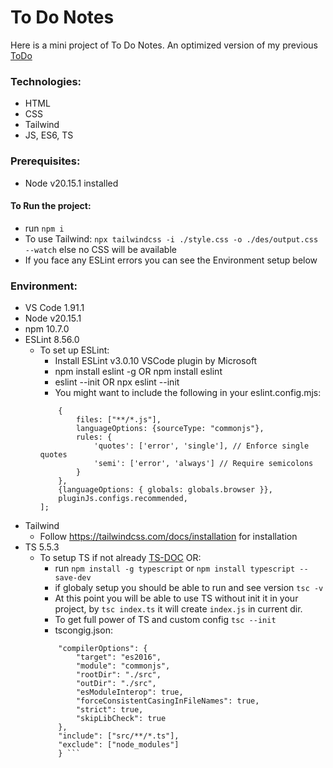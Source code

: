 # To Do Notes
Here is a mini project of To Do Notes.
An optimized version of my previous [ToDo](https://github.com/Muhammad-Taha-Qader/ToDo)

### Technologies:
- HTML
- CSS
- Tailwind
- JS, ES6, TS

### Prerequisites:
- Node v20.15.1 installed
#### To Run the project:
- run ``` npm i ```
- To use Tailwind: ``` npx tailwindcss -i ./style.css -o ./des/output.css --watch ``` else no CSS will be available
- If you face any ESLint errors you can see the Environment setup below


### Environment:
- VS Code 1.91.1
- Node v20.15.1
- npm 10.7.0
- ESLint 8.56.0
    - To set up ESLint:
        - Install ESLint v3.0.10 VSCode plugin by Microsoft
        - npm install eslint -g OR npm install eslint
        - eslint --init OR npx eslint --init
        - You might want to include the following in your eslint.config.mjs:
        ``` export default [
            {
                files: ["**/*.js"],
                languageOptions: {sourceType: "commonjs"},
                rules: {
                    'quotes': ['error', 'single'], // Enforce single quotes
                    'semi': ['error', 'always'] // Require semicolons
                }
            },
            {languageOptions: { globals: globals.browser }},
            pluginJs.configs.recommended,
        ]; 
        ```
- Tailwind
    - Follow https://tailwindcss.com/docs/installation for installation
- TS 5.5.3
    - To setup TS if not already [TS-DOC](https://www.typescriptlang.org/download/) OR:
        - run ``` npm install -g typescript ``` or ``` npm install typescript --save-dev ```
        - if globaly setup you should be able to run and see version ``` tsc -v ```
        - At this point you will be able to use TS without init it in your project, by ``` tsc index.ts ``` it will create ``` index.js ``` in current dir.
        - To get full power of TS and custom config ``` tsc --init ```
        - tscongig.json:
        ``` {
            "compilerOptions": {
                "target": "es2016",
                "module": "commonjs",
                "rootDir": "./src",
                "outDir": "./src",
                "esModuleInterop": true,
                "forceConsistentCasingInFileNames": true,
                "strict": true,
                "skipLibCheck": true
            },
            "include": ["src/**/*.ts"],
            "exclude": ["node_modules"]
            } ```